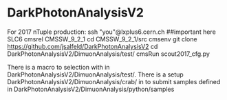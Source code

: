 # DarkPhotonAnalysisV2

For 2017 nTuple production:
ssh "you"@lxplus6.cern.ch ##important here SLC6
cmsrel CMSSW_9_2_1
cd CMSSW_9_2_1/src
cmsenv
git clone https://github.com/jsalfeld/DarkPhotonAnalysisV2
cd DarkPhotonAnalysisV2/DimuonAnalysis/test/
cmsRun scout2017_cfg.py

There is a macro to selection with in DarkPhotonAnalysisV2/DimuonAnalysis/test/. There is a setup DarkPhotonAnalysisV2/DimuonAnalysis/crab/ in to submit samples defined in DarkPhotonAnalysisV2/DimuonAnalysis/python/samples 
